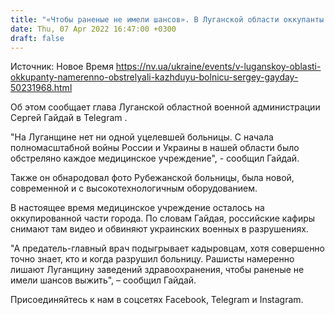 ```yaml
---
title: "«Чтобы раненые не имели шансов». В Луганской области оккупанты намеренно обстреляли каждую больницу"
date: Thu, 07 Apr 2022 16:47:00 +0300
draft: false
---
```

Источник: Новое Время https://nv.ua/ukraine/events/v-luganskoy-oblasti-okkupanty-namerenno-obstrelyali-kazhduyu-bolnicu-sergey-gayday-50231968.html


Об этом сообщает глава Луганской областной военной администрации Сергей Гайдай в Telegram .

"На Луганщине нет ни одной уцелевшей больницы. С начала полномасштабной войны России и Украины в нашей области было обстреляно каждое медицинское учреждение", - сообщил Гайдай.

Также он обнародовал фото Рубежанской больницы, была новой, современной и с высокотехнологичным оборудованием.

В настоящее время медицинское учреждение осталось на оккупированной части города. По словам Гайдая, российские кафиры снимают там видео и обвиняют украинских военных в разрушениях.

"А предатель-главный врач подыгрывает кадыровцам, хотя совершенно точно знает, кто и когда разрушил больницу. Рашисты намеренно лишают Луганщину заведений здравоохранения, чтобы раненые не имели шансов выжить", – сообщил Гайдай.

Присоединяйтесь к нам в соцсетях Facebook, Telegram и Instagram.
